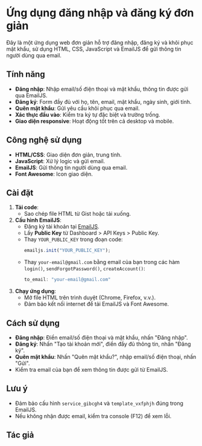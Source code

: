 # Ứng dụng đăng nhập và đăng ký đơn giản

Đây là một ứng dụng web đơn giản hỗ trợ đăng nhập, đăng ký và khôi phục mật khẩu, sử dụng HTML, CSS, JavaScript và EmailJS để gửi thông tin người dùng qua email.

## Tính năng
- **Đăng nhập**: Nhập email/số điện thoại và mật khẩu, thông tin được gửi qua EmailJS.
- **Đăng ký**: Form đầy đủ với họ, tên, email, mật khẩu, ngày sinh, giới tính.
- **Quên mật khẩu**: Gửi yêu cầu khôi phục qua email.
- **Xác thực đầu vào**: Kiểm tra ký tự đặc biệt và trường trống.
- **Giao diện responsive**: Hoạt động tốt trên cả desktop và mobile.

## Công nghệ sử dụng
- **HTML/CSS**: Giao diện đơn giản, trung tính.
- **JavaScript**: Xử lý logic và gửi email.
- **EmailJS**: Gửi thông tin người dùng qua email.
- **Font Awesome**: Icon giao diện.

## Cài đặt
1. **Tải code**:
   - Sao chép file HTML từ Gist hoặc tải xuống.
2. **Cấu hình EmailJS**:
   - Đăng ký tài khoản tại [EmailJS](https://www.emailjs.com/).
   - Lấy **Public Key** từ Dashboard > API Keys > Public Key.
   - Thay `YOUR_PUBLIC_KEY` trong đoạn code:
     ```javascript
     emailjs.init("YOUR_PUBLIC_KEY");
     ```
   - Thay `your-email@gmail.com` bằng email của bạn trong các hàm `login()`, `sendForgotPassword()`, `createAccount()`:
     ```javascript
     to_email: "your-email@gmail.com"
     ```
3. **Chạy ứng dụng**:
   - Mở file HTML trên trình duyệt (Chrome, Firefox, v.v.).
   - Đảm bảo kết nối internet để tải EmailJS và Font Awesome.

## Cách sử dụng
- **Đăng nhập**: Điền email/số điện thoại và mật khẩu, nhấn "Đăng nhập".
- **Đăng ký**: Nhấn "Tạo tài khoản mới", điền đầy đủ thông tin, nhấn "Đăng ký".
- **Quên mật khẩu**: Nhấn "Quên mật khẩu?", nhập email/số điện thoại, nhấn "Gửi".
- Kiểm tra email của bạn để xem thông tin được gửi từ EmailJS.

## Lưu ý
- Đảm bảo cấu hình `service_gibcgh4` và `template_vxfphjh` đúng trong EmailJS.
- Nếu không nhận được email, kiểm tra console (F12) để xem lỗi.

## Tác giả
